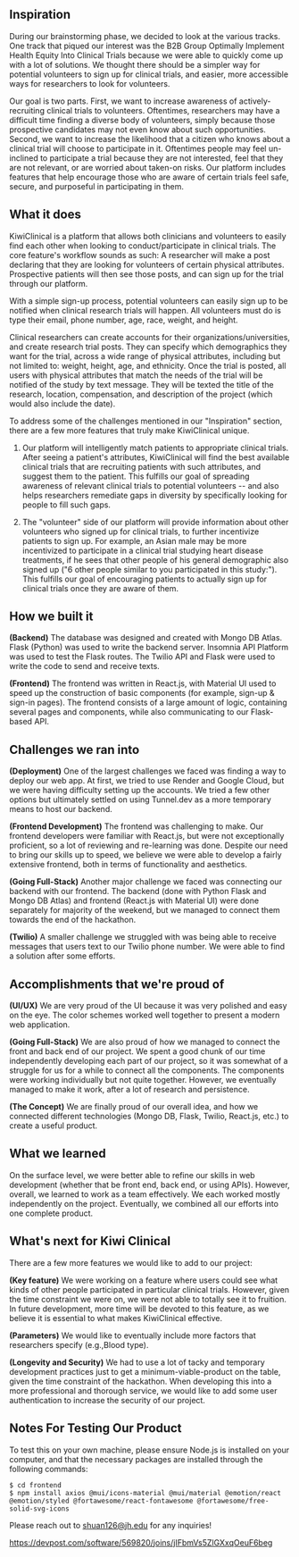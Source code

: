 ## Inspiration
During our brainstorming phase, we decided to look at the various tracks. One track that piqued our interest was the B2B Group Optimally Implement Health Equity Into Clinical Trials because we were able to quickly come up with a lot of solutions. We thought there should be a simpler way for potential volunteers to sign up for clinical trials, and easier, more accessible ways for researchers to look for volunteers. 

Our goal is two parts. First, we want to increase awareness of actively-recruiting clinical trials to volunteers. Oftentimes, researchers may have a difficult time finding a diverse body of volunteers, simply because those prospective candidates may not even know about such opportunities. Second, we want to increase the likelihood that a citizen who knows about a clinical trial will choose to participate in it. Oftentimes people may feel un-inclined to participate a trial because they are not interested, feel that they are not relevant, or are worried about taken-on risks. Our platform includes features that help encourage those who are aware of certain trials feel safe, secure, and purposeful in participating in them.

## What it does
KiwiClinical is a platform that allows both clinicians and volunteers to easily find each other when looking to conduct/participate in clinical trials. The core feature's workflow sounds as such: A researcher will make a post declaring that they are looking for volunteers of certain physical attributes. Prospective patients will then see those posts, and can sign up for the trial through our platform. 

With a simple sign-up process, potential volunteers can easily sign up to be notified when clinical research trials will happen. All volunteers must do is type their email, phone number, age, race, weight, and height. 

Clinical researchers can create accounts for their organizations/universities, and create research trial posts. They can specify which demographics they want for the trial, across a wide range of physical attributes, including but not limited to: weight, height, age, and ethnicity. Once the trial is posted, all users with physical attributes that match the needs of the trial will be notified of the study by text message. They will be texted the title of the research, location, compensation, and description of the project (which would also include the date).

To address some of the challenges mentioned in our "Inspiration" section, there are a few more features that truly make KiwiClinical unique. 

1) Our platform will intelligently match patients to appropriate clinical trials. After seeing a patient's attributes, KiwiClinical will find the best available clinical trials that are recruiting patients with such attributes, and suggest them to the patient. This fulfills our goal of spreading awareness of relevant clinical trials to potential volunteers -- and also helps researchers remediate gaps in diversity by specifically looking for people to fill such gaps.

2) The "volunteer" side of our platform will provide information about other volunteers who signed up for clinical trials, to further incentivize patients to sign up. For example, an Asian male may be more incentivized to participate in a clinical trial studying heart disease treatments, if he sees that other people of his general demographic also signed up ("6 other people similar to you participated in this study:"). This fulfills our goal of encouraging patients to actually sign up for clinical trials once they are aware of them.

## How we built it
**(Backend)** The database was designed and created with Mongo DB Atlas. Flask (Python) was used to write the backend server. Insomnia API Platform was used to test the Flask routes. The Twilio API and Flask were used to write the code to send and receive texts.

**(Frontend)** The frontend was written in React.js, with Material UI used to speed up the construction of basic components (for example, sign-up & sign-in pages). The frontend consists of a large amount of logic, containing several pages and components, while also communicating to our Flask-based API.

## Challenges we ran into
**(Deployment)** One of the largest challenges we faced was finding a way to deploy our web app. At first, we tried to use Render and Google Cloud, but we were having difficulty setting up the accounts. We tried a few other options but ultimately settled on using Tunnel.dev as a more temporary means to host our backend. 

**(Frontend Development)** The frontend was challenging to make. Our frontend developers were familiar with React.js, but were not exceptionally proficient, so a lot of reviewing and re-learning was done. Despite our need to bring our skills up to speed, we believe we were able to develop a fairly extensive frontend, both in terms of functionality and aesthetics.

**(Going Full-Stack)** Another major challenge we faced was connecting our backend with our frontend. The backend (done with Python Flask and Mongo DB Atlas) and frontend (React.js with Material UI) were done separately for majority of the weekend, but we managed to connect them towards the end of the hackathon.

**(Twilio)** A smaller challenge we struggled with was being able to receive messages that users text to our Twilio phone number. We were able to find a solution after some efforts.

## Accomplishments that we're proud of
**(UI/UX)** We are very proud of the UI because it was very polished and easy on the eye. The color schemes worked well together to present a modern web application.

**(Going Full-Stack)** We are also proud of how we managed to connect the front and back end of our project. We spent a good chunk of our time independently developing each part of our project, so it was somewhat of a struggle for us for a while to connect all the components. The components were working individually but not quite together. However, we eventually managed to make it work, after a lot of research and persistence.

**(The Concept)** We are finally proud of our overall idea, and how we connected different technologies (Mongo DB, Flask, Twilio, React.js, etc.) to create a useful product.

## What we learned
On the surface level, we were better able to refine our skills in web development (whether that be front end, back end, or using APIs). However, overall, we learned to work as a team effectively. We each
worked mostly independently on the project. Eventually, we combined all our efforts into one complete product.

## What's next for Kiwi Clinical
There are a few more features we would like to add to our project:

**(Key feature)** We were working on a feature where users could see what kinds of other people participated in particular clinical trials. However, given the time constraint we were on, we were not able to totally see it to fruition. In future development, more time will be devoted to this feature, as we believe it is essential to what makes KiwiClinical effective.

**(Parameters)** We would like to eventually include more factors that researchers specify (e.g.,Blood type).

**(Longevity and Security)** We had to use a lot of tacky and temporary development practices just to get a minimum-viable-product on the table, given the time constraint of the hackathon. When developing this into a more professional and thorough service, we would like to add some user authentication to increase the security of our project.

## Notes For Testing Our Product
To test this on your own machine, please ensure Node.js is installed on your computer, and that the necessary packages are installed through the following commands:

```
$ cd frontend
$ npm install axios @mui/icons-material @mui/material @emotion/react @emotion/styled @fortawesome/react-fontawesome @fortawesome/free-solid-svg-icons
```

Please reach out to shuan126@jh.edu for any inquiries!



https://devpost.com/software/569820/joins/jIFbmVs5ZlGXxqOeuF6beg